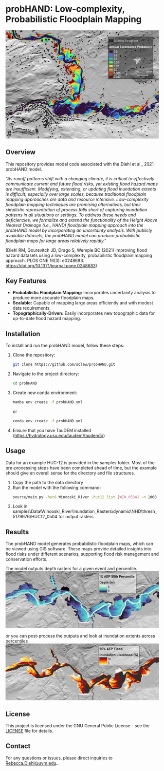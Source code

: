 # probHAND: Low-complexity, Probabilistic Floodplain Mapping

![ProbHAND Logo](/images/probHAND_main.jpg)

## Overview

This repository provides model code associated with the Diehl et al., 2021 probHAND model.

<i>"As runoff patterns shift with a changing climate, it is critical to effectively communicate current and future flood risks, yet existing flood hazard maps are insufficient. Modifying, extending, or updating flood inundation extents is difficult, especially over large scales, because traditional floodplain mapping approaches are data and resource intensive. Low-complexity floodplain mapping techniques are promising alternatives, but their simplistic representation of process falls short of capturing inundation patterns in all situations or settings. To address these needs and deficiencies, we formalize and extend the functionality of the Height Above Nearest Drainage (i.e., HAND) floodplain mapping approach into the probHAND model by incorporating an uncertainty analysis. With publicly available datasets, the probHAND model can produce probabilistic floodplain maps for large areas relatively rapidly."</i>

(Diehl RM, Gourevitch JD, Drago S, Wemple BC (2021) Improving flood hazard datasets using a low-complexity, probabilistic floodplain mapping approach. PLOS ONE 16(3): e0248683. https://doi.org/10.1371/journal.pone.0248683)

## Key Features

- **Probabilistic Floodplain Mapping:** Incorporates uncertainty analysis to produce more accurate floodplain maps.
- **Scalable:** Capable of mapping large areas efficiently and with modest data requirements.
- **Topographically-Driven:** Easily incorporates new topographic data for up-to-date flood hazard mapping.

## Installation

To install and run the probHAND model, follow these steps:

1. Clone the repository:
    ```bash
    git clone https://github.com/sclaw/probHAND.git
    ```
2. Navigate to the project directory:
    ```bash
    cd probHAND
    ```
3. Create new conda environment:
    ```bash
    mamba env create -f probHAND.yml
    ```
    or
    ```bash
    conda env create -f probHAND.yml
    ```
4. Ensure that you have TauDEM installed (https://hydrology.usu.edu/taudem/taudem5/)

## Usage

Data for an example HUC-12 is provided in the samples folder.  Most of the pre-processing steps have been completed ahead of time, but the example should give an overall sense for the directory and file structures.

1. Copy the path to the data directory
2. Run the model with the following command:
    ```bash
    source/main.py -huc8 Winooski_River -huc12_list [WIN_0504] -n 1000 -percentiles [50] -resolutions [1.0] -reach_type NHD -data_folder "\path\to\samples"
    ```
3. Look in samples\Data\Winooski_River\Inundation_Rasters\dynamic\NHD\thresh_5179976\HUC12_0504 for output rasters

## Results

The probHAND model generates probabilistic floodplain maps, which can be viewed using GIS software. These maps provide detailed insights into flood risks under different scenarios, supporting flood risk management and conservation efforts.

The model outputs depth rasters for a given event and percentile.
![Depth Map](images/depth_ex.jpg)

or you can post-process the outputs and look at inundation extents across percentiles
![Percentile Map](images/percentile_ex.jpg)



## License

This project is licensed under the GNU General Public License - see the [LICENSE](LICENSE) file for details.

## Contact

For any questions or issues, please direct inquiries to [Rebecca.Diehl@uvm.edu](mailto:Rebecca.Diehl@uvm.edu)..
